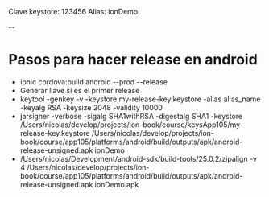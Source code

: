 Clave keystore: 123456
Alias: ionDemo

--

# Pasos para hacer release en android

- ionic cordova:build android --prod --release
- Generar llave si es el primer release
- keytool -genkey -v -keystore my-release-key.keystore -alias alias_name -keyalg RSA -keysize 2048 -validity 10000
- jarsigner -verbose -sigalg SHA1withRSA -digestalg SHA1 -keystore /Users/nicolas/develop/projects/ion-book/course/keysApp105/my-release-key.keystore /Users/nicolas/develop/projects/ion-book/course/app105/platforms/android/build/outputs/apk/android-release-unsigned.apk ionDemo
- /Users/nicolas/Development/android-sdk/build-tools/25.0.2/zipalign -v 4 /Users/nicolas/develop/projects/ion-book/course/app105/platforms/android/build/outputs/apk/android-release-unsigned.apk ionDemo.apk